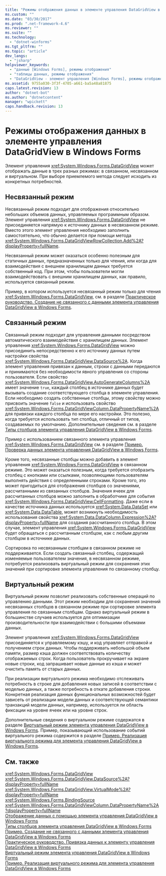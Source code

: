 ```yaml
---
title: "Режимы отображения данных в элементе управления DataGridView в Windows Forms | Microsoft Docs"
ms.custom: ""
ms.date: "03/30/2017"
ms.prod: ".net-framework-4.6"
ms.reviewer: ""
ms.suite: ""
ms.technology: 
  - "dotnet-winforms"
ms.tgt_pltfrm: ""
ms.topic: "article"
dev_langs: 
  - "jsharp"
helpviewer_keywords: 
  - "данные [Windows Forms], режимы отображения"
  - "таблицы данных, режимы отображения"
  - "DataGridView - элемент управления [Windows Forms], режимы отображения"
ms.assetid: 9755a030-3f3f-4705-a661-ba5a48a81875
caps.latest.revision: 13
author: "dotnet-bot"
ms.author: "dotnetcontent"
manager: "wpickett"
caps.handback.revision: 13
---
```

# Режимы отображения данных в элементе управления DataGridView в Windows Forms
Элемент управления <xref:System.Windows.Forms.DataGridView> может отображать данные в трех разных режимах: в связанном, несвязанном и виртуальном.  При выборе приемлемого метода следует исходить из конкретных потребностей.  
  
## Несвязанный режим  
 Несвязанный режим подходит для отображения относительно небольших объемов данных, управляемых программным образом.  Элемент управления <xref:System.Windows.Forms.DataGridView> не присоединяется напрямую к источнику данных в несвязанном режиме.  Вместо этого элемент управления необходимо заполнить самостоятельно, что обычно делается при помощи метода <xref:System.Windows.Forms.DataGridViewRowCollection.Add%2A?displayProperty=fullName>.  
  
 Несвязанный режим может оказаться особенно полезным для статичных данных, предназначенных только для чтения, или когда для взаимодействия с внешнем хранилищем данных требуется собственный код.  При этом, чтобы пользователи могли взаимодействовать с внешним хранилищем данных, как правило, используется связанный режим.  
  
 Пример, в котором используется несвязанный режим только для чтения <xref:System.Windows.Forms.DataGridView>, см. в разделе [Практическое руководство. Создание не связанного с данными элемента управления DataGridView в Windows Forms](../../../../docs/framework/winforms/controls/how-to-create-an-unbound-windows-forms-datagridview-control.md).  
  
## Связанный режим  
 Связанный режим подходит для управления данными посредством автоматического взаимодействия с хранилищем данных.  Элемент управления <xref:System.Windows.Forms.DataGridView> можно присоединить непосредственно к его источнику данных путем настройки свойства <xref:System.Windows.Forms.DataGridView.DataSource%2A>.  Когда элемент управления привязан к данным, строки с данными передаются и принимаются без необходимости явного управления со стороны пользователя.  Если свойство <xref:System.Windows.Forms.DataGridView.AutoGenerateColumns%2A> имеет значение `true`, каждый столбец в источнике данных будет вызывать создание соответствующего столбца в элементе управления.  Если необходимо создать собственные столбцы, этому свойству можно присвоить значение `false` и использовать свойство <xref:System.Windows.Forms.DataGridViewColumn.DataPropertyName%2A> для привязки каждого столбца по мере его настройки.  Это полезно, когда требуется использовать тип столбца, отличный от типов, создаваемых по умолчанию.  Дополнительные сведения см. в разделе [Типы столбцов элемента управления DataGridView в Windows Forms](../../../../docs/framework/winforms/controls/column-types-in-the-windows-forms-datagridview-control.md).  
  
 Пример с использованием связанного элемента управления <xref:System.Windows.Forms.DataGridView> см. в разделе [Пример. Проверка данных элемента управления DataGridView в Windows Forms](../../../../docs/framework/winforms/controls/walkthrough-validating-data-in-the-windows-forms-datagridview-control.md).  
  
 Кроме того, несвязанные столбцы можно добавить в элемент управления <xref:System.Windows.Forms.DataGridView> в связанном режиме.  Это может оказаться полезным, когда требуется отобразить столбец с кнопками или ссылками, позволяющими пользователям выполнять действия с определенными строками.  Кроме того, это может пригодиться для отображения столбцов со значениями, рассчитанными из связанных столбцов.  Значения ячеек для рассчитанных столбцов можно заполнить в обработчике для события <xref:System.Windows.Forms.DataGridView.CellFormatting>.  Даже если в качестве источника данных используется <xref:System.Data.DataSet> или <xref:System.Data.DataTable>, может возникнуть необходимость использования свойства <xref:System.Data.DataColumn.Expression%2A?displayProperty=fullName> для создания рассчитанного столбца.  В этом случае, элемент управления <xref:System.Windows.Forms.DataGridView> будет обращаться с рассчитанным столбцом, как с любым другим столбцом в источнике данных.  
  
 Сортировка по несвязанным столбцам в связанном режиме не поддерживается.  Если создать связанный столбец, содержащий изменяемые пользователем значения, в несвязанном режиме, потребуется реализовать виртуальный режим для сохранения этих значений при сортировке элемента управления по связанному столбцу.  
  
## Виртуальный режим  
 Виртуальный режим позволит реализовать собственные операций по управлению данными.  Этот режим необходим для сохранения значений несвязанных столбцов в связанном режиме при сортировке элемента управления по связанным столбцам.  Однако виртуальный режим в большинстве случаев используется для оптимизации производительности при взаимодействии с большими объемами данных.  
  
 Элемент управления <xref:System.Windows.Forms.DataGridView> присоединяется к управляемому кэшу, и код управляет отправкой и получением строк данных.  Чтобы поддерживать небольшой объем памяти, размер кэша должен соответствовать количеству отображаемых строк.  Когда пользователь прокручивает на экране новые строки, код запрашивает новые данные из кэша и может очистить память от старых данных.  
  
 При реализации виртуального режима необходимо отслеживать потребность в строке для добавления новых записей в соответствии с моделью данных, а также потребность в откате добавления строки.  Конкретная реализация данных функциональных возможностей будет зависеть от реализации модели данных и соответствующей семантики транзакций модели данных, например, используется ли область фиксации на уровне ячеек или на уровне строк.  
  
 Дополнительные сведения о виртуальном режиме содержатся в разделе [Виртуальный режим элемента управления DataGridView в Windows Forms](../../../../docs/framework/winforms/controls/virtual-mode-in-the-windows-forms-datagridview-control.md).  Пример, показывающий использование событий виртуального режима содержится в разделе [Пример. Реализация виртуального режима для элемента управления DataGridView в Windows Forms](../../../../docs/framework/winforms/controls/implementing-virtual-mode-wf-datagridview-control.md).  
  
## См. также  
 <xref:System.Windows.Forms.DataGridView>   
 <xref:System.Windows.Forms.DataGridView.DataSource%2A?displayProperty=fullName>   
 <xref:System.Windows.Forms.DataGridView.VirtualMode%2A?displayProperty=fullName>   
 <xref:System.Windows.Forms.BindingSource>   
 <xref:System.Windows.Forms.DataGridViewColumn.DataPropertyName%2A?displayProperty=fullName>   
 [Отображение данных с помощью элемента управления DataGridView в Windows Forms](../../../../docs/framework/winforms/controls/displaying-data-in-the-windows-forms-datagridview-control.md)   
 [Типы столбцов элемента управления DataGridView в Windows Forms](../../../../docs/framework/winforms/controls/column-types-in-the-windows-forms-datagridview-control.md)   
 [Пример. Создание не связанного с данными элемента управления DataGridView в Windows Forms](../../../../docs/framework/winforms/controls/walkthrough-creating-an-unbound-windows-forms-datagridview-control.md)   
 [Практическое руководство. Привязка данных к элементу управления DataGridView в Windows Forms](../../../../docs/framework/winforms/controls/how-to-bind-data-to-the-windows-forms-datagridview-control.md)   
 [Виртуальный режим элемента управления DataGridView в Windows Forms](../../../../docs/framework/winforms/controls/virtual-mode-in-the-windows-forms-datagridview-control.md)   
 [Пример. Реализация виртуального режима для элемента управления DataGridView в Windows Forms](../../../../docs/framework/winforms/controls/implementing-virtual-mode-wf-datagridview-control.md)
